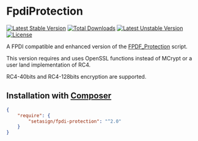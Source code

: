 FpdiProtection
=================================

[![Latest Stable Version](https://poser.pugx.org/setasign/fpdi-protection/v/stable.svg)](https://packagist.org/packages/setasign/fpdi-protection) [![Total Downloads](https://poser.pugx.org/setasign/fpdi-protection/downloads.svg)](https://packagist.org/packages/setasign/fpdi-protection) [![Latest Unstable Version](https://poser.pugx.org/setasign/fpdi-protection/v/unstable.svg)](https://packagist.org/packages/setasign/fpdi-protection) [![License](https://poser.pugx.org/setasign/fpdi-protection/license.svg)](https://packagist.org/packages/setasign/fpdi-protection)

A FPDI compatible and enhanced version of the [FPDF_Protection](http://www.fpdf.org/en/script/script37.php) script.

This version requires and uses OpenSSL functions instead of MCrypt or a user land implementation of RC4.

RC4-40bits and RC4-128bits encryption are supported.

## Installation with [Composer](https://packagist.org/packages/setasign/fpdi-protection)

```json
{
    "require": {
        "setasign/fpdi-protection": "^2.0"
    }
}
```